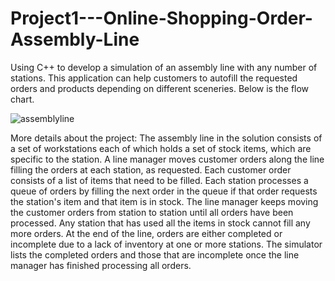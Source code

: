 # Project1---Online-Shopping-Order-Assembly-Line
Using C++ to develop a simulation of an assembly line with any number of stations. This application can help customers to autofill the requested orders and products depending on different sceneries. Below is the flow chart. 

![assemblyline](https://user-images.githubusercontent.com/97316979/211911917-ab84ff79-fdd4-4af5-9c13-056dfb72dae5.jpg)

More details about the project:
The assembly line in the solution consists of a set of workstations each of which holds a set of stock items, which are specific to the station. 
A line manager moves customer orders along the line filling the orders at each station, as requested. 
Each customer order consists of a list of items that need to be filled. 
Each station processes a queue of orders by filling the next order in the queue if that order requests the station's item and that item is in stock. 
The line manager keeps moving the customer orders from station to station until all orders have been processed. 
Any station that has used all the items in stock cannot fill any more orders. 
At the end of the line, orders are either completed or incomplete due to a lack of inventory at one or more stations. 
The simulator lists the completed orders and those that are incomplete once the line manager has finished processing all orders.

